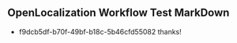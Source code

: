 ## OpenLocalization Workflow Test MarkDown
* f9dcb5df-b70f-49bf-b18c-5b46cfd55082 
thanks!<!--HONumber=Mar16_HO4-->
